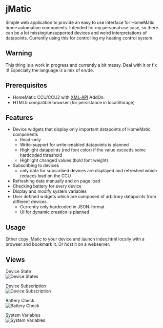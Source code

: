 jMatic
======
Simple web application to provide an easy to use interface for HomeMatic
home automation components. Intended for my personal use case, so there can be
a lot missing/unsupported devices and weird interpretations of datapoints.
Currently using this for controlling my heating control system.

Warning
-------
This thing is a work in progress and currently a bit messy. Deal with it or fix it!
Especially the language is a mix of en/de.

Prerequisites
-------------
- HomeMatic CCU/CCU2 with [XML-API] AddOn.
- HTML5 compatible browser (for persistance in localStorage)

Features
--------
- Device widgets that display only important datapoints of HomeMatic components
	- Read-only
	- Write-support for write-enabled datapoints is planned
	- Highlight datapoints (red font color) if the value exceeds some hardcoded threshold
	- Highlight changed values (bold font weight)
- Subscribing to devices
	- only data for subscribed devices are displayed and refreshed which reduces load on the CCU  
- Refreshing data manually and on page load
- Checking battery for every device
- Display and modify system variables
- User defined widgets which are composed of arbitrary datapoints from different devices
	- Currently only hardcoded in JSON-format
	- UI for dynamic creation is planned

Usage
-----
Either copy jMatic to your device and launch index.html locally with a browser and bookmark it.
Or host it on a webserver.

Views
-----
Device State  
![Device States](../master/doc/screenshots/DeviceState_Flow.png?raw=true)

Device Subscription  
![Device Subscription](../master/doc/screenshots/DeviceSubscription.png?raw=true)

Battery Check  
![Battery Check](../master/doc/screenshots/BatteryCheck.png?raw=true)

System Variables  
![System Variables](../master/doc/screenshots/SystemVariables.png?raw=true)

[XML-API]: http://www.homematic-inside.de/software/xml-api
